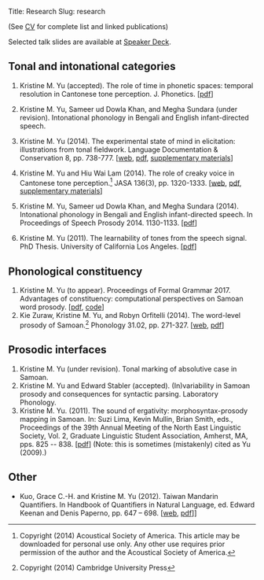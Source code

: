 Title: Research
Slug: research
<!-- Time-stamp: <2017-06-25 23:36:02 amoebe> -->


(See [CV](https://rawgithub.com/krismyu/kmyu-cv/master/kmyu-cv.pdf)
for complete list and linked publications)

Selected talk slides are available at [Speaker Deck](https://speakerdeck.com/krisyu). 

## Tonal and intonational categories 

1. Kristine M. Yu (accepted). The role of time in phonetic spaces: temporal resolution in Cantonese tone perception. J. Phonetics. [[pdf](https://github.com/krismyu/resolution/blob/master/yu2017-res.pdf)]

1. Kristine M. Yu, Sameer ud Dowla Khan, and Megha
   Sundara (under revision). Intonational phonology in Bengali and
   English infant-directed speech. 

2. Kristine M. Yu (2014). The experimental state of mind in elicitation: illustrations from
   tonal fieldwork. Language Documentation & Conservation 8, pp. 738-777.
      [[web](http://scholarspace.manoa.hawaii.edu/bitstream/handle/10125/24623/Yu.pdf?sequence=1), 
      [pdf](/pages/pdfs/yu2014-kiy.pdf), 
      [supplementary materials](http://www.krisyu.org/blog/posts/2013/06/ldc-kiy-overview/)]

3. Kristine M. Yu and Hiu Wai Lam (2014). The role of creaky voice in
   Cantonese tone perception.[^1] JASA 136(3), pp. 1320-1333.
         [[web](http://scitation.aip.org/content/asa/journal/jasa/136/3/10.1121/1.4887462),
   [pdf](/pages/pdfs/yulam2014-jasa-cantcr.pdf), 
      [supplementary materials](http://www.krisyu.org/blog/posts/2014/06/supp-material-cantonese-creak-perception/)]

4. Kristine M. Yu, Sameer ud Dowla Khan, and Megha
   Sundara (2014). Intonational phonology in Bengali and English
   infant-directed speech. In Proceedings of Speech Prosody 2014. 1130-1133. [[pdf](/pages/pdfs/yukhansundara2014.pdf)]

5. Kristine M. Yu (2011). The learnability of tones from the speech
signal. PhD Thesis. University of California Los
Angeles. [[pdf](http://www.linguistics.ucla.edu/general/Dissertations/YuDissertationUCLA2011.pdf)]

## <a name="research-phon-constituency"></a>Phonological constituency

1. Kristine M. Yu (to appear). Proceedings of Formal Grammar 2017. Advantages of constituency:
   computational perspectives on Samoan word prosody. [[pdf](https://github.com/krismyu/smo-constituency-feet/blob/master/fg-kmyu.pdf), [code](https://github.com/krismyu/smo-constituency-feet)]
2. Kie Zuraw, Kristine M. Yu, and Robyn Orfitelli (2014). The word-level
   prosody of Samoan.[^2] Phonology 31.02, pp. 271-327. [[web](http://dx.doi.org/10.1017/S095267571400013X), [pdf](/pages/pdfs/zurawyuorfitelli2014.pdf)]


## <a name="research-interfaces"></a>Prosodic interfaces 

1. Kristine M. Yu (under revision). Tonal marking of absolutive
   case in Samoan. 
1. Kristine M. Yu and Edward Stabler (accepted). (In)variability in Samoan prosody and consequences for syntactic parsing. Laboratory Phonology.
2. Kristine M. Yu. (2011). The sound of ergativity:
      morphosyntax-prosody mapping in Samoan. In: Suzi Lima, Kevin
      Mullin, Brian Smith, eds., Proceedings of the 39th Annual
      Meeting of the North East Linguistic Society, Vol. 2, Graduate
    Linguistic Student Association, Amherst,
    MA, pps.  825
      -- 838. [[pdf](/pages/pdfs/yu2011-nels39-samoan.pdf)]
      (Note:
      this is sometimes (mistakenly) cited as Yu (2009).)

## Other

- Kuo, Grace C.-H. and Kristine M. Yu (2012). Taiwan Mandarin
   Quantifiers.  In Handbook of Quantifiers in Natural Language,
   ed. Edward Keenan and Denis Paperno, pp. 647
   – 698. [[web](http://dx.doi.org/10.1007/978-94-007-2681-9_12), [pdf](/pages/pdfs/kuo-yu-taiwan-mandarin-quantifiers.pdf)]]


[^1]: Copyright (2014) Acoustical Society of America. This article may be downloaded for personal use only. Any other use requires prior permission of the author and the Acoustical Society of America.

[^2]: Copyright (2014) Cambridge University Press
